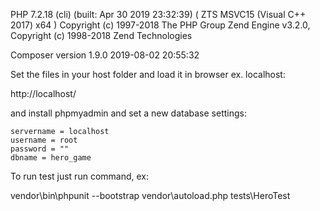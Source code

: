 PHP 7.2.18 (cli) (built: Apr 30 2019 23:32:39) ( ZTS MSVC15 (Visual C++ 2017) x64 )
Copyright (c) 1997-2018 The PHP Group
Zend Engine v3.2.0, Copyright (c) 1998-2018 Zend Technologies

Composer version 1.9.0 2019-08-02 20:55:32

Set the files in your host folder and load it in browser ex. localhost:

http://localhost/

and install phpmyadmin and set a new database settings:

    servername = localhost
    username = root
    password = ""
    dbname = hero_game

To run test just run command, ex:

vendor\bin\phpunit --bootstrap vendor\autoload.php tests\HeroTest